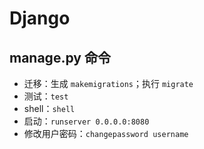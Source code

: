 # Django

## manage.py 命令

- 迁移：生成 `makemigrations`；执行 `migrate`
- 测试：`test`
- shell：`shell`
- 启动：`runserver 0.0.0.0:8080`
- 修改用户密码：`changepassword username`
